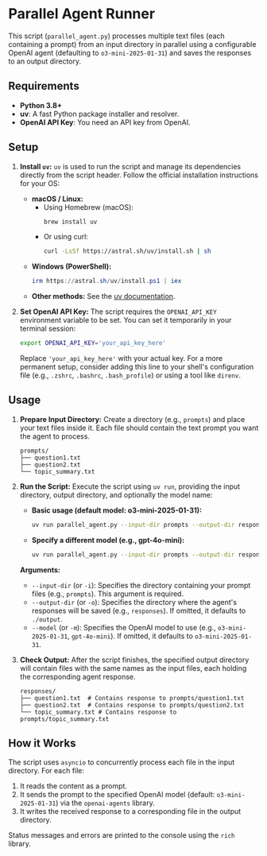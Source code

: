 # Parallel Agent Runner

This script (`parallel_agent.py`) processes multiple text files (each containing a prompt) from an input directory in parallel using a configurable OpenAI agent (defaulting to `o3-mini-2025-01-31`) and saves the responses to an output directory.

## Requirements

-   **Python 3.8+**
-   **uv**: A fast Python package installer and resolver.
-   **OpenAI API Key**: You need an API key from OpenAI.

## Setup

1.  **Install `uv`:**
    `uv` is used to run the script and manage its dependencies directly from the script header. Follow the official installation instructions for your OS:
    -   **macOS / Linux:**
        -   Using Homebrew (macOS):
            ```bash
            brew install uv
            ```
        -   Or using curl:
            ```bash
            curl -LsSf https://astral.sh/uv/install.sh | sh
            ```
    -   **Windows (PowerShell):**
        ```powershell
        irm https://astral.sh/uv/install.ps1 | iex
        ```
    -   **Other methods:** See the [uv documentation](https://docs.astral.sh/uv/).

2.  **Set OpenAI API Key:**
    The script requires the `OPENAI_API_KEY` environment variable to be set. You can set it temporarily in your terminal session:
    ```bash
    export OPENAI_API_KEY='your_api_key_here'
    ```
    Replace `'your_api_key_here'` with your actual key. For a more permanent setup, consider adding this line to your shell's configuration file (e.g., `.zshrc`, `.bashrc`, `.bash_profile`) or using a tool like `direnv`.

## Usage

1.  **Prepare Input Directory:**
    Create a directory (e.g., `prompts`) and place your text files inside it. Each file should contain the text prompt you want the agent to process.
    ```
    prompts/
    ├── question1.txt
    ├── question2.txt
    └── topic_summary.txt
    ```

2.  **Run the Script:**
    Execute the script using `uv run`, providing the input directory, output directory, and optionally the model name:

    *   **Basic usage (default model: o3-mini-2025-01-31):**
        ```bash
        uv run parallel_agent.py --input-dir prompts --output-dir responses
        ```

    *   **Specify a different model (e.g., gpt-4o-mini):**
        ```bash
        uv run parallel_agent.py --input-dir prompts --output-dir responses --model gpt-4o-mini
        ```

    **Arguments:**
    -   `--input-dir` (or `-i`): Specifies the directory containing your prompt files (e.g., `prompts`). This argument is required.
    -   `--output-dir` (or `-o`): Specifies the directory where the agent's responses will be saved (e.g., `responses`). If omitted, it defaults to `./output`.
    -   `--model` (or `-m`): Specifies the OpenAI model to use (e.g., `o3-mini-2025-01-31`, `gpt-4o-mini`). If omitted, it defaults to `o3-mini-2025-01-31`.

3.  **Check Output:**
    After the script finishes, the specified output directory will contain files with the same names as the input files, each holding the corresponding agent response.
    ```
    responses/
    ├── question1.txt  # Contains response to prompts/question1.txt
    ├── question2.txt  # Contains response to prompts/question2.txt
    └── topic_summary.txt # Contains response to prompts/topic_summary.txt
    ```

## How it Works

The script uses `asyncio` to concurrently process each file in the input directory. For each file:
1.  It reads the content as a prompt.
2.  It sends the prompt to the specified OpenAI model (default: `o3-mini-2025-01-31`) via the `openai-agents` library.
3.  It writes the received response to a corresponding file in the output directory.

Status messages and errors are printed to the console using the `rich` library.
